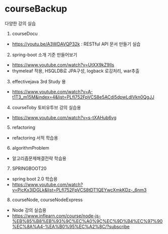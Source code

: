 # courseBackup
다양한 강의 실습
1. courseDocu
 - https://youtu.be/A3WDAVQP32k : RESTful API 문서 만들기 실습

2. spring-boot 소개 기준 만들어보기
 - https://www.youtube.com/watch?v=UtXX9kZ9Ils
 - thymeleaf 적용, HSQLDB로 JPA구성, logback 로깅처리, war추출

3. effectivejava 3rd Study 용
 - https://www.youtube.com/watch?v=A-t1T3_m15M&index=4&list=PLfI752FpVCS8e5ACdi5dpwLdlVkn0QgJJ

4. courseToby 토비유투브 강의 실습용
 - https://www.youtube.com/watch?v=s-tXAHub6vg

5. refactoring
 - refactoring 서적 학습용

6. algorithmProblem
 - 알고리즘문제해결전략 학습용

7. SPRINGBOOT20
 - spring boot 2.0 학습용
 - https://www.youtube.com/watch?v=PicKx3lDGLk&list=PLfI752FpVCS8tDT1QEYwcXmkKDz-_6nm3
 
8. courseNode, courseNodeExpress
 - Node 강의 실습용
 - https://www.inflearn.com/course/node-js-%EB%85%B8%EB%93%9C%EC%A0%9C%EC%9D%B4%EC%97%90%EC%8A%A4-%EA%B0%95%EC%A2%8C/?subscribe